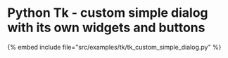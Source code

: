 # Python Tk - custom simple dialog with its own widgets and buttons

{% embed include file="src/examples/tk/tk_custom_simple_dialog.py" %}


